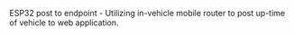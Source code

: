 ESP32 post to endpoint - Utilizing in-vehicle mobile router to post up-time of vehicle to web application.
